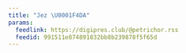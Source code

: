 ```yaml
---
title: "Jez \U0001F4DA"
params:
  feedlink: https://digipres.club/@petrichor.rss
  feedid: 991511e874891832bb8b239878f5f65d
---
```

